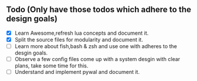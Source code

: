 ## Todo (Only have those todos which adhere to the design goals)

- [x] Learn Awesome,refresh lua concepts and document it.
- [x] Split the source files for modularity and document it.
- [ ] Learn more about fish,bash & zsh and use one with adheres to the desgin goals.
- [ ] Observe a few config files come up with a system desgin with clear plans, take some time for this.
- [ ] Understand and implement pywal and document it.